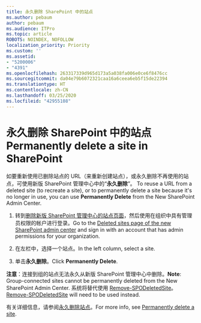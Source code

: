 ```yaml
---
title: 永久删除 SharePoint 中的站点
ms.author: pebaum
author: pebaum
ms.audience: ITPro
ms.topic: article
ROBOTS: NOINDEX, NOFOLLOW
localization_priority: Priority
ms.custom: ''
ms.assetid:
- "5200006"
- "4391"
ms.openlocfilehash: 263317339d965d173a5a038fa006e0ce6f8476cc
ms.sourcegitcommit: da04e79b6072321caa16a6ceea6eb5f15de22394
ms.translationtype: HT
ms.contentlocale: zh-CN
ms.lasthandoff: 03/25/2020
ms.locfileid: "42955108"
---
```

# <a name="permanently-delete-a-site-in-sharepoint"></a><span data-ttu-id="48f89-102">永久删除 SharePoint 中的站点</span><span class="sxs-lookup"><span data-stu-id="48f89-102">Permanently delete a site in SharePoint</span></span>

<span data-ttu-id="48f89-103">如要重新使用已删除站点的 URL（来重新创建站点），或永久删除不再使用的站点，可使用新版 SharePoint 管理中心中的“**永久删除**”。 </span><span class="sxs-lookup"><span data-stu-id="48f89-103">To reuse a URL from a deleted site (to recreate a site), or to permanently delete a site because it's no longer in use, you can use **Permanently Delete** from the New SharePoint Admin Center.</span></span> 

1. <span data-ttu-id="48f89-104">转到[删除新版 SharePoint 管理中心的站点页面](https://admin.microsoft.com/sharepoint?page=recycleBin&modern=true)，然后使用在组织中具有管理员权限的帐户进行登录。</span><span class="sxs-lookup"><span data-stu-id="48f89-104">Go to the [Deleted sites page of the new SharePoint admin center](https://admin.microsoft.com/sharepoint?page=recycleBin&modern=true) and sign in with an account that has admin permissions for your organization.</span></span> 

2. <span data-ttu-id="48f89-105">在左栏中，选择一个站点。</span><span class="sxs-lookup"><span data-stu-id="48f89-105">In the left column, select a site.</span></span> 

3. <span data-ttu-id="48f89-106">单击**永久删除**。</span><span class="sxs-lookup"><span data-stu-id="48f89-106">Click **Permanently Delete**.</span></span> 

<span data-ttu-id="48f89-107">**注意**：连接到组的站点无法永久从新版 SharePoint 管理中心中删除。</span><span class="sxs-lookup"><span data-stu-id="48f89-107">**Note**: Group-connected sites cannot be permanently deleted from the New SharePoint Admin Center.</span></span> <span data-ttu-id="48f89-108">系统将替代使用 [Remove-SPODeletedSite](https://docs.microsoft.com/powershell/module/sharepoint-online/remove-spodeletedsite)。</span><span class="sxs-lookup"><span data-stu-id="48f89-108">[Remove-SPODeletedSite](https://docs.microsoft.com/powershell/module/sharepoint-online/remove-spodeletedsite) will need to be used instead.</span></span>  

<span data-ttu-id="48f89-109">有关详细信息，请参阅[永久删除站点](https://docs.microsoft.com/sharepoint/delete-site-collection#permanently-delete-a-site)。</span><span class="sxs-lookup"><span data-stu-id="48f89-109">For more info, see [Permanently delete a site](https://docs.microsoft.com/sharepoint/delete-site-collection#permanently-delete-a-site).</span></span> 
